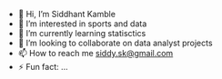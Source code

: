 - 👋 Hi, I’m Siddhant Kamble
- 👀 I’m interested in sports and data
- 🌱 I’m currently learning statisctics 
- 💞️ I’m looking to collaborate on data analyst projects
- 📫 How to reach me siddy.sk@gmail.com
- ⚡ Fun fact: ...

<!---
siddysk/siddysk is a ✨ special ✨ repository because its `README.md` (this file) appears on your GitHub profile.
You can click the Preview link to take a look at your changes.
--->
